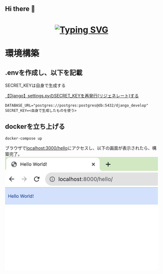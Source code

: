 ## Hi there 👋
<h1 align="center">
  <a href="https://git.io/typing-svg">
    <img src="https://readme-typing-svg.demolab.com?font=Fira+Code&size=40&pause=800&center=true&vCenter=true&width=600&height=100&lines=This+is+Hiroki.;Hello+World+%F0%9F%91%8B" alt="Typing SVG" />
  </a>
</h1>


# 環境構築


## .envを作成し、以下を記載

SECRET_KEYは自身で生成する

[【Django】settings.pyのSECRET_KEYを再発行(リジェネレート)する](https://noauto-nolife.com/post/django-secret-key-regenerate/)

```.env
DATABASE_URL="postgres://postgres:postgres@db:5432/django_develop"
SECRET_KEY=<自身で生成したものを使う>
```

## dockerを立ち上げる

```
docker-compose up
```

ブラウザで[localhost:3000/hello](http://localhost:3000/hello)にアクセスし、以下の画面が表示されたら、構築完了。
![セットアップ完了後の画面](./static/setup_completed.png)


